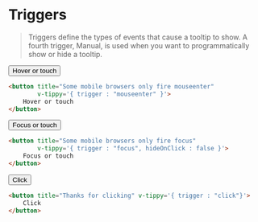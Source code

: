 # Triggers
> Triggers define the types of events that cause a tooltip to show. A fourth trigger, Manual, is used when you want to programmatically show or hide a tooltip.

<triggers-table-v2/>

<vue-code>
<div slot="demo">
<button class="btn mt-2 mb-2" title="Some mobile browsers only fire mouseenter" v-tippy='{ trigger : "mouseenter" }'>
Hover or touch
</button>

</div>
<div slot="code">

```html
<button title="Some mobile browsers only fire mouseenter" 
        v-tippy='{ trigger : "mouseenter" }'>
    Hover or touch
</button>
```

</div>
</vue-code>

<vue-code>
<div slot="demo">
    <button class="btn mt-2 mb-2" title="Some mobile browsers only fire focus" v-tippy='{ trigger : "focus", hideOnClick : false }'>
    Focus or touch
    </button>

</div>
<div slot="code">

```html
<button title="Some mobile browsers only fire focus" 
        v-tippy='{ trigger : "focus", hideOnClick : false }'>
    Focus or touch
</button>
```

</div>
</vue-code>

<vue-code>
<div slot="demo">
<button class="btn mt-2 mb-2" title="Thanks for clicking" v-tippy='{ trigger : "click" }'>Click</button>
</div>
<div slot="code">

```html
<button title="Thanks for clicking" v-tippy='{ trigger : "click"}'>
    Click
</button>
```
</div>
</vue-code>